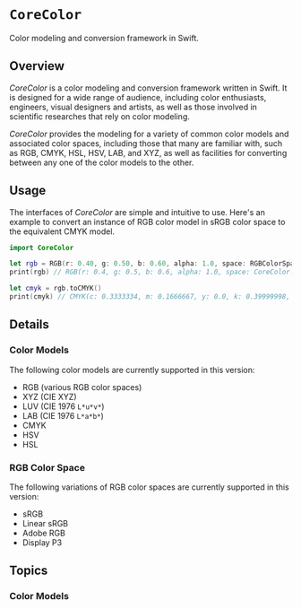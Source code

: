 # ``CoreColor``

Color modeling and conversion framework in Swift.

## Overview

*CoreColor* is a color modeling and conversion framework written in Swift.
It is designed for a wide range of audience, including color enthusiasts,
engineers, visual designers and artists, as well as those involved in
scientific researches that rely on color modeling.

*CoreColor* provides the modeling for a variety of common color models
and associated color spaces, including those that many are familiar with,
such as RGB, CMYK, HSL, HSV, LAB, and XYZ, as well as facilities
for converting between any one of the color models to the other.

## Usage

The interfaces of *CoreColor* are simple and intuitive to use. Here's an example
to convert an instance of RGB color model in sRGB color space to the equivalent
CMYK model.

```swift
import CoreColor

let rgb = RGB(r: 0.40, g: 0.50, b: 0.60, alpha: 1.0, space: RGBColorSpaces.sRGB)
print(rgb) // RGB(r: 0.4, g: 0.5, b: 0.6, alpha: 1.0, space: CoreColor.RGBColorSpace(...))

let cmyk = rgb.toCMYK()
print(cmyk) // CMYK(c: 0.3333334, m: 0.1666667, y: 0.0, k: 0.39999998, alpha: 1.0)
```


## Details

### Color Models

The following color models are currently supported in this version:

- RGB (various RGB color spaces)
- XYZ (CIE XYZ)
- LUV (CIE 1976 `L*u*v*`)
- LAB (CIE 1976 `L*a*b*`)
- CMYK
- HSV
- HSL

### RGB Color Space

The following variations of RGB color spaces are currently supported in this version:

- sRGB
- Linear sRGB
- Adobe RGB
- Display P3


## Topics

### Color Models
